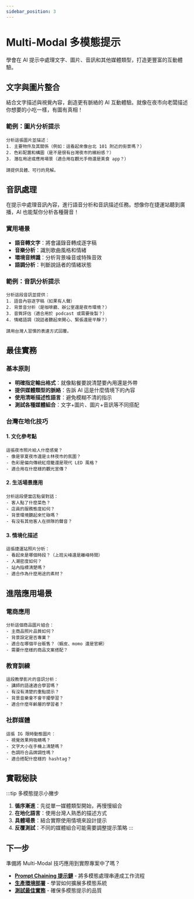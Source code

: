 ```yaml
---
sidebar_position: 3
---
```


# Multi-Modal 多模態提示

學會在 AI 提示中處理文字、圖片、音訊和其他媒體類型，打造更豐富的互動體驗。

## 文字與圖片整合

結合文字描述與視覺內容，創造更有脈絡的 AI 互動體驗。就像在夜市向老闆描述你想要的小吃一樣，有圖有真相！

### 範例：圖片分析提示

```
分析這張圖片並描述：
1. 主要物件及其關係（例如：這看起來像台北 101 附近的街景嗎？）
2. 色彩配置和構圖（是不是很有台灣夜市的繽紛感？）
3. 潛在用途或應用場景（適合用在觀光手冊還是美食 app？）

請提供具體、可行的見解。
```

## 音訊處理

在提示中處理音訊內容，進行語音分析和音訊描述任務。想像你在捷運站聽到廣播，AI 也能幫你分析各種聲音！

### 實用場景
- **語音轉文字**：將會議錄音轉成逐字稿
- **音樂分析**：識別歌曲風格和情緒
- **環境音辨識**：分析背景噪音或特殊音效
- **語調分析**：判斷說話者的情緒狀態

### 範例：音訊分析提示

```
分析這段音訊並提供：
1. 語音內容逐字稿（如果有人聲）
2. 背景音分析（是咖啡廳、辦公室還是夜市環境？）
3. 音質評估（適合用於 podcast 或需要後製？）
4. 情緒語調（說話者聽起來開心、緊張還是平靜？）

請用台灣人習慣的表達方式回覆。
```

## 最佳實務

### 基本原則
- **明確指定輸出格式**：就像點餐要說清楚要內用還是外帶
- **提供媒體類型的脈絡**：告訴 AI 這是什麼情境下的內容
- **使用清晰描述性語言**：避免模糊不清的指示
- **測試各種媒體組合**：文字+圖片、圖片+音訊等不同搭配

### 台灣在地化技巧

#### 1. 文化參考點
```
這張夜市照片給人什麼感覺？
- 像是寧夏夜市還是士林夜市的氛圍？
- 色彩是偏向傳統紅燈籠還是現代 LED 風格？
- 適合用在什麼樣的觀光宣傳？
```

#### 2. 生活場景應用
```
分析這段便當店點餐對話：
- 客人點了什麼菜色？
- 店員的服務態度如何？
- 背景環境聽起來忙碌嗎？
- 有沒有其他客人在排隊的聲音？
```

#### 3. 情境化描述
```
這張捷運站照片分析：
- 看起來是哪個時段？（上班尖峰還是離峰時間）
- 人潮密度如何？
- 站內指標清楚嗎？
- 適合作為什麼用途的素材？
```

## 進階應用場景

### 電商應用
```
分析這個商品圖片組合：
- 主商品照片品質如何？
- 背景設定是否專業？
- 適合在哪個平台販售？（蝦皮、momo 還是官網）
- 需要什麼樣的商品文案搭配？
```

### 教育訓練
```
這段教學影片的音訊分析：
- 講師的語速適合學習嗎？
- 有沒有清楚的重點提示？
- 背景音樂會不會干擾學習？
- 適合什麼年齡層的學習者？
```

### 社群媒體
```
這張 IG 限時動態圖片：
- 視覺效果夠吸睛嗎？
- 文字大小在手機上清楚嗎？
- 色調符合品牌調性嗎？
- 適合搭配什麼樣的 hashtag？
```

## 實戰秘訣

:::tip 多模態提示小撇步
1. **循序漸進**：先從單一媒體類型開始，再慢慢組合
2. **在地化語言**：使用台灣人熟悉的描述方式
3. **具體場景**：結合實際使用情境來設計提示
4. **反覆測試**：不同的媒體組合可能需要調整提示策略
:::

## 下一步

準備將 Multi-Modal 技巧應用到實際專案中了嗎？
- **[Prompt Chaining 提示鏈](./prompt-chaining)** - 將多模態處理串連成工作流程
- **[生產環境部署](../best-practices/production-deployment)** - 學習如何擴展多模態系統
- **[測試最佳實務](../best-practices/testing-prompts)** - 確保多模態提示的品質
